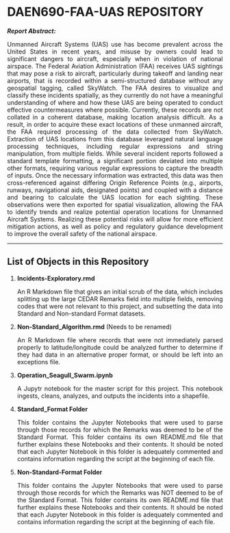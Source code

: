 # DAEN690-FAA-UAS REPOSITORY

***Report Abstract:*** <br>
<p align='justify'> Unmanned Aircraft Systems (UAS) use has become prevalent across the United States in recent years, and misuse by owners could lead to significant dangers to aircraft, especially when in violation of national airspace. The Federal Aviation Administration (FAA) receives UAS sightings that may pose a risk to aircraft, particularly during takeoff and landing near airports, that is recorded within a semi-structured database without any geospatial tagging, called SkyWatch. The FAA desires to visualize and classify these incidents spatially, as they currently do not have a meaningful understanding of where and how these UAS are being operated to conduct effective countermeasures where possible. Currently, these records are not collated in a coherent database, making location analysis difficult. As a result, in order to acquire these exact locations of these unmanned aircraft, the FAA required processing of the data collected from SkyWatch. Extraction of UAS locations from this database leveraged natural language processing techniques, including regular expressions and string manipulation, from multiple fields. While several incident reports followed a standard template formatting, a significant portion deviated into multiple other formats, requiring various regular expressions to capture the breadth of inputs. Once the necessary information was extracted, this data was then cross-referenced against differing Origin Reference Points (e.g., airports, runways, navigational aids, designated points) and coupled with a distance and bearing to calculate the UAS location for each sighting. These observations were then exported for spatial visualization, allowing the FAA to identify trends and realize potential operation locations for Unmanned Aircraft Systems. Realizing these potential risks will allow for more efficient mitigation actions, as well as policy and regulatory guidance development to improve the overall safety of the national airspace. </p>

---
## List of Objects in this Repository

1) **Incidents-Exploratory.rmd** <p align='justify'>An R Markdown file that gives an initial scrub of the data, which includes splitting up the large CEDAR Remarks field into multiple fields, removing codes that were not relevant to this project, and subsetting the data into Standard and Non-standard Format datasets. </p>
2) **Non-Standard_Algorithm.rmd** (Needs to be renamed) <p align='justify'>An R Markdown file where records that were not immediately parsed properly to latitude/longitude could be analyzed further to determine if they had data in an alternative proper format, or should be left into an exceptions file. </p>
3) **Operation_Seagull_Swarm.ipynb** <p align='justify'>A Jupytr notebook for the master script for this project. This notebook ingests, cleans, analyzes, and outputs the incidents into a shapefile. </p>
4) **Standard_Format Folder**<p align='justify'> This folder contains the Jupyter Notebooks that were used to parse through those records for which the Remarks was deemed to be of the Standard Format. This folder contains its own README.md file that further explains these Notebooks and their contents. It should be noted that each Jupyter Notebook in this folder is adequately commented and contains information regarding the script at the beginning of each file. </p>
5) **Non-Standard-Format Folder** <p align='justify'> This folder contains the Jupyter Notebooks that were used to parse through those records for which the Remarks was NOT deemed to be of the Standard Format. This folder contains its own README.md file that further explains these Notebooks and their contents. It should be noted that each Jupyter Notebook in this folder is adequately commented and contains information regarding the script at the beginning of each file. </p>


